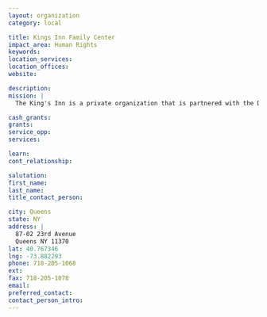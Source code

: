 ```yaml
---
layout: organization
category: local

title: Kings Inn Family Center
impact_area: Human Rights
keywords: 
location_services: 
location_offices: 
website: 

description: 
mission: |
  The King's Inn is a private organization that is partnered with the Department of Homelessness and the Department of Education. The DOH runs the family center. They provide temporary housing and resources for families that have been displaced in times of crises. The Department of Education has workers that act as liaisons between the families and the schools. They make sure students who are living at the shelter are attending classes and staying on track academically.

cash_grants: 
grants: 
service_opp: 
services: 

learn: 
cont_relationship: 

salutation: 
first_name: 
last_name: 
title_contact_person: 

city: Queens
state: NY
address: |
  87-02 23rd Avenue    
  Queens NY 11370
lat: 40.767346
lng: -73.882293
phone: 718-205-1068
ext: 
fax: 718-205-1078
email: 
preferred_contact: 
contact_person_intro: 
---
```

